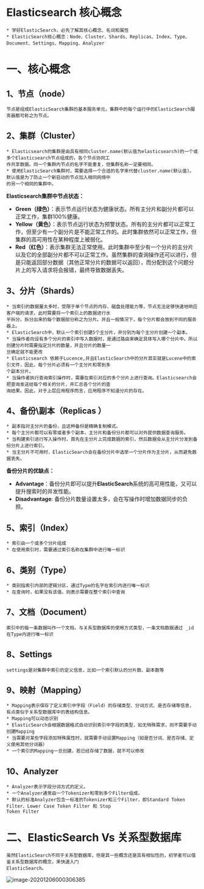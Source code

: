# Elasticsearch 核心概念

```cluster
* 学好ElasticSearch，必先了解其核心概念、名词和属性
* ElasticSearch核心概念：Node、Cluster、Shards、Replicas、Index、Type、Document、Settings、Mapping、Analyzer
```

# 一、核心概念

## 1、节点（node）

```
节点是组成ElasticSearch集群的基本服务单元，集群中的每个运行中的ElasticSearch服务器都可称之为节点。
```



## 2、集群（Cluster）

```
* Elasticsearch的集群是由具有相同cluster.name(默认值为elasticsearch)的一个或多个Elasticsearch节点组成的，各个节点协同工
作共享数据。同一个集群内节点的名字不能重复，但集群名称一定要相同。
* 使用ElasticSearch集群时，需要选择一个合适的名字来代替cluster.name(默认值)。默认值是为了防止一个新启动的节点加入相同网络中
的另一个相同的集群中。
```

**Elasticsearch集群中节点状态：**

- **Green（绿色）**：表示节点运行状态为健康状态。所有主分片和副分片都可以正常工作，集群100%健康。
- **Yellow（黄色）**：表示节点运行状态为预警状态。所有的主分片都可以正常工作，但至少有一个副分片是不能正常工作的。此时集群依然可以正常工作，但集群的高可用性在某种程度上被弱化。
- **Red（红色）**：表示集群无法正常使用。此时集群中至少有一个分片的主分片以及它的全部副分片都不可以正常工作。虽然集群的查询操作还可以进行，但是只能返回部分数据（其他正常分片的数据可以返回），而分配到这个问题分片上的写入请求将会报错，最终导致数据丢失。



## 3、分片（Shards）

```
* 当索引的数据量太多时，受限于单个节点的内存、磁盘处理能力等，节点无法足够快速地响应客户端的请求，此时需要将一个索引上的数据进行水
平拆分。拆分出来的每个数据部分称之为分片。并且一般情况下，每个分片都会放到不同的服务器上。
* ElasticSearch中，默认一个索引创建5个主分片，并分别为每个主分片创建一个副本。
* 当操作者向设有多个分片的索引中写入数据时，是通过路由来确定具体写入哪个分片中。所以创建分片时需要指定分片的数量，并且分片的数量一
旦确定就不能更改
* Elasticsearch 依赖于Lucence,并且ElasticSearch中的分片其实就是Lucene中的索引文件，因此，每个分片必须有一个主分片和零到多
个副本分片。
* 当操作者执行查询索引操作时，需要在索引对应的多个分片上进行查询。Elasticsearch会把查询发送给每个相关的分片，并汇总各个分片的查
询结果。因此，对于上层应用程序而言，应用程序不知道分片的存在。
```



## 4、备份\副本（Replicas ）

```
* 副本指对主分片的备份，且这种备份是精确复制模式。
* 每个主分片都可以有零或者多个副本，主分片和备份分片都可以对外提供数据查询服务。
* 当构建索引进行写入操作时，首先在主分片上完成数据的索引，然后数据会从主分片分发到备份分片上进行索引。
* 当主分片不可用时，ElasticSearch会在备份分片中选举一个分片作为主分片，从而避免数据丢失。
```

**备份分片的优缺点：**

- **Advantage**：备份分片即可以提升**ElasticSearch**系统的高可用性能，又可以提升搜索时的并发性能。
- **Disadvantage**: 备份分片数量设置太多，会在写操作时增加数据同步的负担。



## 5、索引（Index）

```
* 索引由一个或多个分片组成
* 在使用索引时，需要通过索引名称在集群中进行唯一标识
```



## 6、类别（Type）

```
* 类别指索引内部的逻辑分区，通过Type的名字在索引内进行唯一标识
* 在查询时，如果没有该值，则表示需要在整个索引中查询
```



## 7、文档（Document）

```
索引中的每一条数据叫作一个文档，与关系型数据库的使用方式类型，一条文档数据通过 _id 在Type内进行唯一标识 
```



## 8、Settings

```
settings是对集群中索引的定义信息，比如一个索引默认的分片数、副本数等
```



## 9、映射（Mapping）

```
* Mapping表示保存了定义索引中字段（Field）的存储类型、分词方式、是否存储等信息，有点类似于关系型数据库中的表结构信息。
* Mapping可以动态识别
* ElasticSearch会根据数据格式自动识别索引中字段的类型，如无特殊需求，则不需要手动创建Mapping
* 当需要对某些字段添加特殊属性时，就需要手动设置Mapping（如是否分词、是否存储、定义使用其他分词器）
* 一个索引的Mapping一旦创建，若已经存储了数据，就不可以修改
```



## 10、Analyzer

```
* Analyzer表示字段分词方式的定义。
* 一个Analyzer通常由一个Tokenizer和零到多个Filter组成。
* 默认的标准Analyzer包含一标准的Tokenizer和三个Filter，即Standard Token Filter、Lower Case Token Filter 和 Stop
Token Filter
```



# 二、ElasticSearch Vs 关系型数据库

``` 
虽然ElasticSearch不同于关系型数据库，但是其一些概念还是具有相似性的，初学者可以借鉴关系型数据库的概念，来快速入门
ElasticSearch。
```

![image-20201206000306385](https://raw.githubusercontent.com/YVictor13/ElasticSearch-study/master/image/image-20201206000306385.png)

